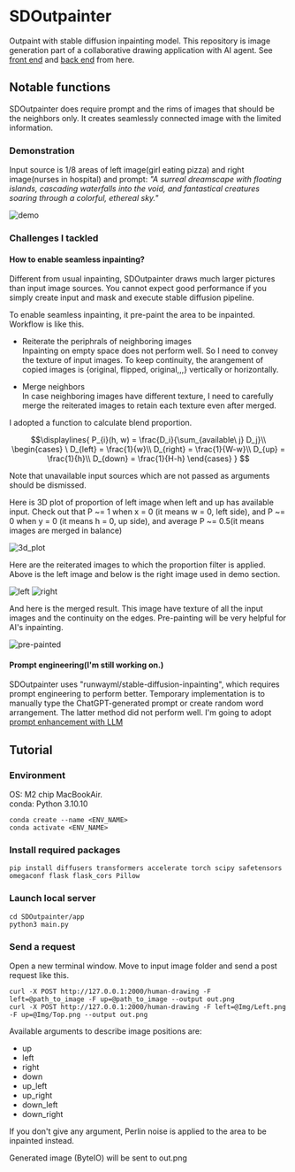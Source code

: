 # SDOutpainter
Outpaint with stable diffusion inpainting model.
This repository is image generation part of a collaborative drawing application with AI agent.
See [front end](https://github.com/hrm1810884/works-hai-frontend) and [back end](https://github.com/hrm1810884/works-hai-backend) from here.

## Notable functions
SDOutpainter does require prompt and the rims of images that should be the neighbors only.
It creates seamlessly connected image with the limited information.

### Demonstration
Input source is 1/8 areas of left image(girl eating pizza) and right image(nurses in hospital) and prompt: *"A surreal dreamscape with floating islands, cascading waterfalls into the void, and fantastical creatures soaring through a colorful, ethereal sky."*

![demo](https://github.com/nakahiro1206/SDOutpainter/blob/main/assets/Screenshot%202024-07-31%20at%200.59.20.png)

### Challenges I tackled

#### How to enable seamless inpainting?
Different from usual inpainting, SDOutpainter draws much larger pictures than input image sources.
You cannot expect good performance if you simply create input and mask and execute stable diffusion pipeline.

To enable seamless inpainting, it pre-paint the area to be inpainted.
Workflow is like this.

* Reiterate the periphrals of neighboring images\
Inpainting on empty space does not perform well. So I need to convey the texture of input images. To keep continuity, the arangement of copied images is {original, flipped, original,,,} vertically or horizontally.

* Merge neighbors\
In case neighboring images have different texture, I need to carefully merge the reiterated images to retain each texture even after merged.

I adopted a function to calculate blend proportion.
```math
\displaylines{
P_{i}(h, w) = \frac{D_i}{\sum_{available\ j} D_j}\\
\begin{cases}
\ D_{left} = \frac{1}{w}\\
D_{right} = \frac{1}{W-w}\\
D_{up} = \frac{1}{h}\\
D_{down} = \frac{1}{H-h}
\end{cases}
}

```

Note that unavailable input sources which are not passed as arguments should be dismissed.

Here is 3D plot of proportion of left image when left and up has available input. Check out that P ~= 1 when x = 0 (it means w = 0, left side), and P ~= 0 when y = 0 (it means h = 0, up side), and average P ~= 0.5(it means images are merged in balance)

![3d_plot](https://github.com/nakahiro1206/SDOutpainter/blob/main/assets/Screenshot%202024-07-31%20at%201.59.35.png)

Here are the reiterated images to which the proportion filter is applied. Above is the left image and below is the right image used in demo section.

![left](https://github.com/nakahiro1206/SDOutpainter/blob/main/assets/left.png)
![right](https://github.com/nakahiro1206/SDOutpainter/blob/main/assets/right.png)

And here is the merged result. This image have texture of all the input images and the continuity on the edges. Pre-painting will be very helpful for AI's inpainting.

![pre-painted](https://github.com/nakahiro1206/SDOutpainter/blob/main/assets/input.png)

#### Prompt engineering(I'm still working on.)
SDOutpainter uses "runwayml/stable-diffusion-inpainting", which requires prompt engineering to perform better.
Temporary implementation is to manually type the ChatGPT-generated prompt or create random word arrangement. The latter method did not perform well.
I'm going to adopt [prompt enhancement with LLM](https://huggingface.co/docs/diffusers/en/using-diffusers/weighted_prompts)

## Tutorial

### Environment
OS: M2 chip MacBookAir.\
conda: Python 3.10.10
```
conda create --name <ENV_NAME>
conda activate <ENV_NAME>
```

### Install required packages
```
pip install diffusers transformers accelerate torch scipy safetensors omegaconf flask flask_cors Pillow
```

### Launch local server
```
cd SDOutpainter/app
python3 main.py
```

### Send a request
Open a new terminal window.
Move to input image folder and send a post request like this.
```
curl -X POST http://127.0.0.1:2000/human-drawing -F left=@path_to_image -F up=@path_to_image --output out.png
curl -X POST http://127.0.0.1:2000/human-drawing -F left=@Img/Left.png -F up=@Img/Top.png --output out.png
```
Available arguments to describe image positions are:
* up
* left
* right
* down
* up_left
* up_right
* down_left
* down_right

If you don't give any argument, Perlin noise is applied to the area to be inpainted instead.

Generated image (ByteIO) will be sent to out.png
